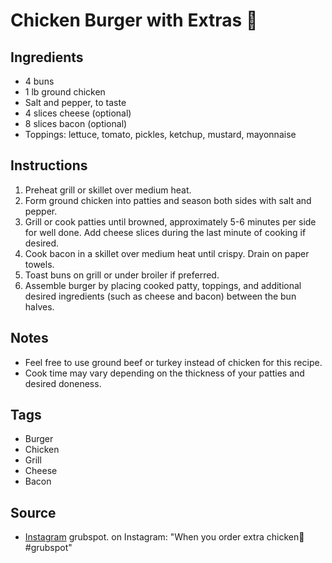  # Chicken Burger with Extras 🤯

## Ingredients

- 4 buns
- 1 lb ground chicken
- Salt and pepper, to taste
- 4 slices cheese (optional)
- 8 slices bacon (optional)
- Toppings: lettuce, tomato, pickles, ketchup, mustard, mayonnaise

## Instructions

1. Preheat grill or skillet over medium heat.
2. Form ground chicken into patties and season both sides with salt and pepper.
3. Grill or cook patties until browned, approximately 5-6 minutes per side for well done. Add cheese slices during the last minute of cooking if desired.
4. Cook bacon in a skillet over medium heat until crispy. Drain on paper towels.
5. Toast buns on grill or under broiler if preferred.
6. Assemble burger by placing cooked patty, toppings, and additional desired ingredients (such as cheese and bacon) between the bun halves.

## Notes

- Feel free to use ground beef or turkey instead of chicken for this recipe.
- Cook time may vary depending on the thickness of your patties and desired doneness.

## Tags

- Burger
- Chicken
- Grill
- Cheese
- Bacon

## Source

- [Instagram](https://www.instagram.com/p/C5G8kMwPQ75/) grubspot. on Instagram: "When you order extra chicken🤯 #grubspot"